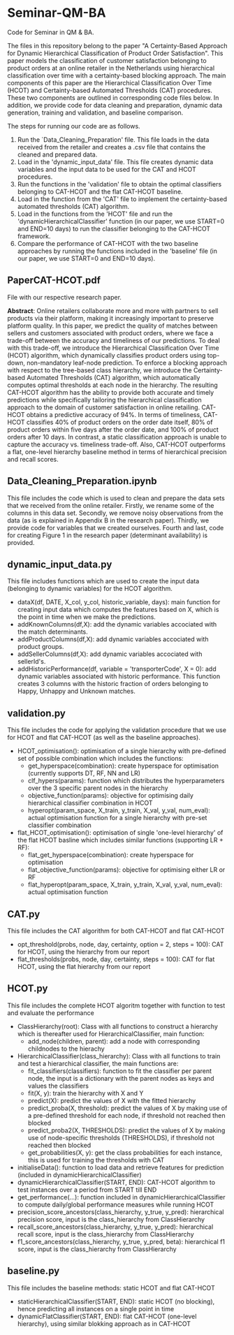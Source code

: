 # Seminar-QM-BA
Code for Seminar in QM &amp; BA.

The files in this repository belong to the paper "A Certainty-Based Approach for Dynamic Hierarchical Classification of Product Order Satisfaction". This paper models the classification of customer satisfaction belonging to product orders at an online retailer in the Netherlands using hierarchical classification over time with a certainty-based blocking approach. The main components of this paper are the Hierarchical Classification Over Time (HCOT) and Certainty-based Automated Thresholds (CAT) procedures. These two components are outlined in corresponding code files below. In addition, we provide code for data cleaning and preparation, dynamic data generation, training and validation, and baseline comparison.  

The steps for running our code are as follows.
1. Run the `Data_Cleaning_Preparation' file. This file loads in the data received from the retailer and creates a .csv file that contains the cleaned and prepared data.
2. Load in the 'dynamic_input_data' file. This file creates dynamic data variables and the input data to be used for the CAT and HCOT procedures.
3. Run the functions in the 'validation' file to obtain the optimal classifiers belonging to CAT-HCOT and the flat CAT-HCOT baseline.
4. Load in the function from the 'CAT' file to implement the certainty-based automated thresholds (CAT) algorithm.
5. Load in the functions from the 'HCOT' file and run the 'dynamicHierarchicalClassifier' function (in our paper, we use START=0 and END=10 days) to run the classifier belonging to the CAT-HCOT framework.
6. Compare the performance of CAT-HCOT with the two baseline approaches by running the functions included in the 'baseline' file (in our paper, we use START=0 and END=10 days). 

## PaperCAT-HCOT.pdf

File with our respective research paper. 

**Abstract**: Online retailers collaborate more and more with partners to sell products via their platform, making it increasingly important to preserve platform quality. In this paper, we predict the quality of matches between sellers and customers associated with product orders, where we face a trade-off between the accuracy and timeliness of our predictions. To deal with this trade-off, we introduce the Hierarchical Classification Over Time (HCOT) algorithm, which dynamically classifies product orders using top-down, non-mandatory leaf-node prediction. To enforce a blocking approach with respect to the tree-based class hierarchy, we introduce the Certainty-based Automated Thresholds (CAT) algorithm, which automatically computes optimal thresholds at each node in the hierarchy. The resulting CAT-HCOT algorithm has the ability to provide both accurate and timely predictions while specifically tailoring the hierarchical classification approach to the domain of customer satisfaction in online retailing. CAT-HCOT obtains a predictive accuracy of 94%. In terms of timeliness, CAT-HCOT classifies 40% of product orders on the order date itself, 80% of product orders within five days after the order date, and 100% of product orders after 10 days. In contrast, a static classification approach is unable to capture the accuracy vs. timeliness trade-off. Also, CAT-HCOT outperforms a flat, one-level hierarchy baseline method in terms of hierarchical precision and recall scores.

## Data_Cleaning_Preparation.ipynb

This file includes the code which is used to clean and prepare the data sets that we received from the online retailer. Firstly, we rename some of the columns in this data set. Secondly, we remove noisy observations from the data (as is explained in Appendix B in the research paper). Thirdly, we provide code for variables that we created ourselves. Fourth and last, code for creating Figure 1 in the research paper (determinant availability) is provided. 

## dynamic_input_data.py

This file includes functions which are used to create the input data (belonging to dynamic variables) for the HCOT algorithm. 

- dataX(df, DATE, X_col, y_col, historic_variable, days): main function for creating input data which computes the features based on X, which is the point in time when we make the predictions.
- addKnownColumns(df,X): add the dynamic variables accociated with the match determinants.
- addProductColumns(df,X): add dynamic variables accociated with product groups.
- addSellerColumns(df,X): add dynamic variables accociated with sellerId's.
- addHistoricPerformance(df, variable = 'transporterCode', X = 0): add dynamic variables associated with historic performance. This function creates 3 columns with the historic fraction of orders belonging to Happy, Unhappy and Unknown matches.

## validation.py

This file includes the code for applying the validation procedure that we use for HCOT and flat CAT-HCOT (as well as the baseline approaches).

- HCOT_optimisation(): optimisation of a single hierarchy with pre-defined set of possible combination which includes the functions:
  - get_hyperspace(combination): create hyperspace for optimisation (currently supports DT, RF, NN and LR)
  - clf_hypers(params): function which distributes the hyperparameters over the 3 specific parent nodes in the hierarchy
  - objective_function(params): objective for optimising daily hierarchical classifier combination in HCOT
  - hyperopt(param_space, X_train, y_train, X_val, y_val, num_eval): actual optimisation function for a single hierarchy with pre-set classifier combination
- flat_HCOT_optimisation(): optimisation of single 'one-level hierarchy' of the flat HCOT basline which includes similar functions (supporting LR + RF):
  - flat_get_hyperspace(combination): create hyperspace for optimisation 
  - flat_objective_function(params): objective for optimising either LR or RF
  - flat_hyperopt(param_space, X_train, y_train, X_val, y_val, num_eval): actual optimisation function

## CAT.py

This file includes the CAT algorithm for both CAT-HCOT and flat CAT-HCOT
- opt_threshold(probs, node, day, certainty, option = 2, steps = 100): CAT for HCOT, using the hierarchy from our report
- flat_thresholds(probs, node, day, certainty, steps = 100): CAT for flat HCOT, using the flat hierarchy from our report

## HCOT.py

This file includes the complete HCOT algoritm together with function to test and evaluate the performance
- ClassHierarchy(root): Class with all functions to construct a hierarchy which is thereafter used for HierarchicalClassifier, main function:
  - add_node(children, parent): add a node with corresponding childnodes to the hierachy
- HierarchicalClassifier(class_hierarchy): Class with all functions to train and test a hierarchical classifier, the main functions are:
  - fit_classifiers(classifiers): function to fit the classifier per parent node, the input is a dictionary with the parent nodes as keys and values the classifiers
  - fit(X, y): train the hierarchy with X and Y
  - predict(X): predict the values of X with the fitted hierarchy
  - predict_proba(X, threshold): predict the values of X by making use of a pre-defined threshold for each node, if threshold not reached then blocked
  - predict_proba2(X, THRESHOLDS): predict the values of X by making use of node-specific thresholds (THRESHOLDS), if threshold not reached then blocked
  - get_probabilities(X, y): get the class probabilities for each instance, this is used for training the thresholds with CAT
- initialiseData(): function to load data and retrieve features for prediction (included in dynamicHierarchicalClassifier)
- dynamicHierarchicalClassifier(START, END): CAT-HCOT algorithm to test instances over a period from START till END
- get_performance(...): function included in dynamicHierarchicalClassifier to compute daily/global performance measures while running HCOT
- precision_score_ancestors(class_hierarchy, y_true, y_pred): hierarchical precision score, input is the class_hierarchy from ClassHierarchy
- recall_score_ancestors(class_hierarchy, y_true, y_pred): hierarchical recall score, input is the class_hierarchy from ClassHierarchy
- f1_score_ancestors(class_hierarchy, y_true, y_pred, beta): hierarchical f1 score, input is the class_hierarchy from ClassHierarchy

## baseline.py

This file includes the baseline methods: static HCOT and flat CAT-HCOT
- staticHierarchicalClassifier(START, END): static HCOT (no blocking), hence predicting all instances on a single point in time
- dynamicFlatClassifier(START, END): flat CAT-HCOT (one-level hierarchy), using similar blokking approach as in CAT-HCOT
